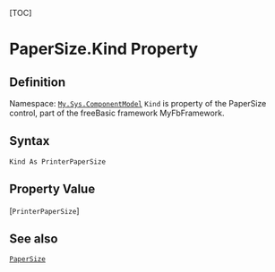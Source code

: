 [TOC]
# PaperSize.Kind Property

## Definition
Namespace: [`My.Sys.ComponentModel`](My.Sys.ComponentModel.md)
`Kind` is property of the PaperSize control, part of the freeBasic framework MyFbFramework.
## Syntax
```freeBasic
Kind As PrinterPaperSize
```
## Property Value
[`PrinterPaperSize`]
## See also
[`PaperSize`](PaperSize.md)

